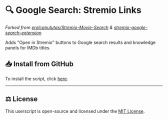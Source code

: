 # 🔍 Google Search: Stremio Links

*Forked from [erolcanulutas/Stremio-Movie-Search](https://github.com/erolcanulutas/Stremio-Movie-Search---Firefox) & [stremio-google-search-extension](https://github.com/athuld/stremio-google-search-extension)*

Adds "Open in Stremio" buttons to Google search results and knowledge panels for IMDb titles.

## **📥 Install from GitHub**

To install the script, click [here](https://raw.githubusercontent.com/sinazadeh/userscripts/refs/heads/main/Google_Search_Stremio_Links.user.js).

---

## ⚖️ License

This userscript is open-source and licensed under the [MIT License](https://opensource.org/licenses/MIT).
